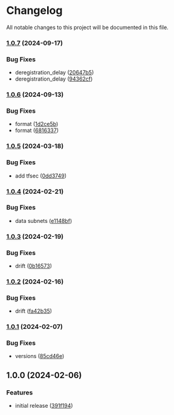 # Changelog

All notable changes to this project will be documented in this file.

### [1.0.7](https://github.com/finisterra-io/terraform-aws-elbv2/compare/v1.0.6...v1.0.7) (2024-09-17)


### Bug Fixes

* deregistration_delay ([20647b5](https://github.com/finisterra-io/terraform-aws-elbv2/commit/20647b5be32a1790b268e3d5b76526a1ed6542ab))
* deregistration_delay ([94362cf](https://github.com/finisterra-io/terraform-aws-elbv2/commit/94362cf77aaf898fc95eee4c5559fea1b4b58126))

### [1.0.6](https://github.com/finisterra-io/terraform-aws-elbv2/compare/v1.0.5...v1.0.6) (2024-09-13)


### Bug Fixes

* format ([1d2ce5b](https://github.com/finisterra-io/terraform-aws-elbv2/commit/1d2ce5b467058aa42c3ab12875be67db5639b268))
* format ([6816337](https://github.com/finisterra-io/terraform-aws-elbv2/commit/68163374bce835b0da6d17894206595048d12909))

### [1.0.5](https://github.com/finisterra-io/terraform-aws-elbv2/compare/v1.0.4...v1.0.5) (2024-03-18)


### Bug Fixes

* add tfsec ([0dd3749](https://github.com/finisterra-io/terraform-aws-elbv2/commit/0dd37498dc8eb7c503a6b8db4f98290692beca24))

### [1.0.4](https://github.com/finisterra-io/terraform-aws-elbv2/compare/v1.0.3...v1.0.4) (2024-02-21)


### Bug Fixes

* data subnets ([e1148bf](https://github.com/finisterra-io/terraform-aws-elbv2/commit/e1148bff1290af464e1764a9326e8ed42dd35caf))

### [1.0.3](https://github.com/finisterra-io/terraform-aws-elbv2/compare/v1.0.2...v1.0.3) (2024-02-19)


### Bug Fixes

* drift ([0b16573](https://github.com/finisterra-io/terraform-aws-elbv2/commit/0b16573504ffd494c5e14c7e1b58ae8542e22ea7))

### [1.0.2](https://github.com/finisterra-io/terraform-aws-elbv2/compare/v1.0.1...v1.0.2) (2024-02-16)


### Bug Fixes

* drift ([fa42b35](https://github.com/finisterra-io/terraform-aws-elbv2/commit/fa42b359897b8e598f25b9f15d6c46fc00127be4))

### [1.0.1](https://github.com/finisterra-io/terraform-aws-elbv2/compare/v1.0.0...v1.0.1) (2024-02-07)


### Bug Fixes

* versions ([85cd46e](https://github.com/finisterra-io/terraform-aws-elbv2/commit/85cd46eed404915d529fdea4bfdf724d4d0a6be6))

## 1.0.0 (2024-02-06)


### Features

* initial release ([391f194](https://github.com/finisterra-io/terraform-aws-elbv2/commit/391f194e4b1744353725b8b08f53d8427580ad6b))
